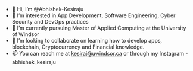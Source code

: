 - 👋 Hi, I’m @Abhishek-Kesiraju
- 👀 I’m interested in App Development, Software Engineering, Cyber Security and DevOps practices
- 🌱 I’m currently pursuing Master of Applied Computing at the University of Windsor
- 💞️ I’m looking to collaborate on learning how to develop apps, blockchain, Cryptocurrency and Financial knowledge.
- 📫 You can reach me at kesiraj@uwindsor.ca or through my Instagram - abhishek_kesiraju

<!---
Abhishek-Kesiraju/Abhishek-Kesiraju is a ✨ special ✨ repository because its `README.md` (this file) appears on your GitHub profile.
You can click the Preview link to take a look at your changes.
--->

